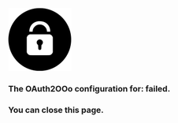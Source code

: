 ![OAuth2OOo logo](OAuth2OOo.png)

### The OAuth2OOo configuration for: <span id="user"></span> failed.

### You can close this page.

<script type="module" src="./oauth2.js"></script>
